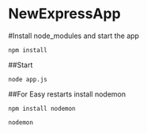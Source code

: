 # NewExpressApp


#Install node_modules and start the app

`npm install`

##Start

`node app.js`

##For Easy restarts install nodemon

 `npm install nodemon`

`nodemon`
